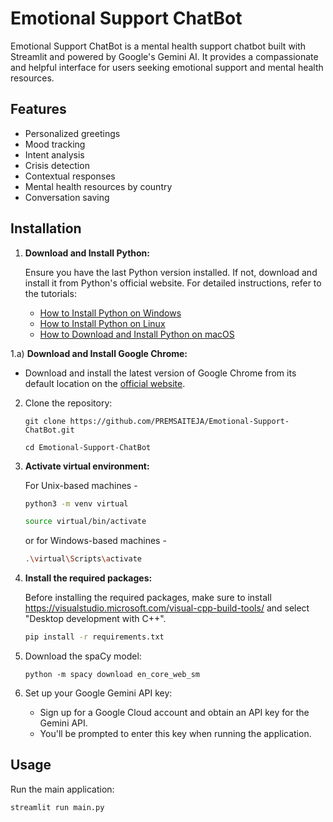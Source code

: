 # Emotional Support ChatBot

Emotional Support ChatBot is a mental health support chatbot built with Streamlit and powered by Google's Gemini AI. It provides a compassionate and helpful interface for users seeking emotional support and mental health resources.

## Features

- Personalized greetings
- Mood tracking
- Intent analysis
- Crisis detection
- Contextual responses
- Mental health resources by country
- Conversation saving

## Installation

1. **Download and Install Python:**

   Ensure you have the last Python version  installed. If not, download and install it from Python's official website. For detailed instructions, refer to the tutorials:

   - [How to Install Python on Windows](https://www.geeksforgeeks.org/how-to-install-python-on-windows/)
   - [How to Install Python on Linux](https://www.geeksforgeeks.org/how-to-install-python-on-linux/)
   - [How to Download and Install Python on macOS](https://www.geeksforgeeks.org/how-to-download-and-install-python-latest-version-on-macos-mac-os-x/)

1.a) **Download and Install Google Chrome:**
   - Download and install the latest version of Google Chrome from its default location on the [official website](https://www.google.com/chrome).

2. Clone the repository:

   ```
   git clone https://github.com/PREMSAITEJA/Emotional-Support-ChatBot.git

   cd Emotional-Support-ChatBot
   ```


3. **Activate virtual environment:**

   For Unix-based machines -
   ```bash
   python3 -m venv virtual
   ```

   ```bash
   source virtual/bin/activate
   ```

   or for Windows-based machines -

   ```bash
   .\virtual\Scripts\activate
   ```

4. **Install the required packages:**

   Before installing the required packages, make sure to install https://visualstudio.microsoft.com/visual-cpp-build-tools/ and select "Desktop development with C++".

   ```bash
   pip install -r requirements.txt
   ```

5. Download the spaCy model:

   ```
   python -m spacy download en_core_web_sm
   ```

6. Set up your Google Gemini API key:
   - Sign up for a Google Cloud account and obtain an API key for the Gemini API.
   - You'll be prompted to enter this key when running the application.

## Usage

Run the main application:

```
streamlit run main.py

```
